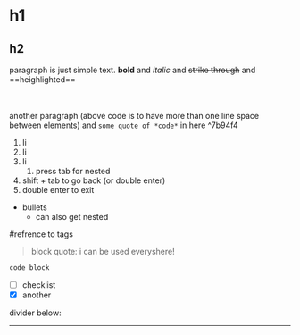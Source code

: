 # h1
## h2

paragraph is just simple text. **bold** and *italic* and ~~strike through~~ and ==heighlighted==

&nbsp;  
&nbsp;  
another paragraph (above code is to have more than one line space between elements)
and `some quote of *code*` in here ^7b94f4

1. li
2. li
3. li
	1. press tab for nested
4. shift + tab to go back (or double enter)
5. double enter to exit

- bullets
	- can also get nested

#refrence to tags

> block quote: i can be used everyshere!

```js
code block
```
- [ ] checklist
- [x] another

divider below:
***